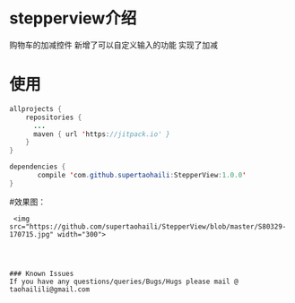 
# stepperview介绍

 购物车的加减控件
 新增了可以自定义输入的功能
 实现了加减


# 使用
```java
allprojects {
    repositories {
	  ...
	  maven { url 'https://jitpack.io' }
    }
}

dependencies {
       compile 'com.github.supertaohaili:StepperView:1.0.0'
}
```

#效果图：
```
 <img src="https://github.com/supertaohaili/StepperView/blob/master/S80329-170715.jpg" width="300">




### Known Issues
If you have any questions/queries/Bugs/Hugs please mail @
taohailili@gmail.com
